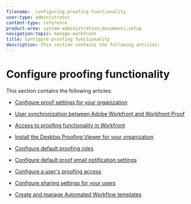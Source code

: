 ```yaml
---
filename: _configuring-proofing-functionality
user-type: administrator
content-type: reference
product-area: system-administration;documents;setup
navigation-topic: manage-workfront
title: Configure proofing functionality
description: This section contains the following articles:
---
```


# Configure proofing functionality

This section contains the following articles:

* [Configure proof settings for your organization](../../../administration-and-setup/manage-workfront/configure-proofing/configure-proofing-organization.md) 
* [User synchronization between Adobe Workfront and Workfront Proof](../../../administration-and-setup/manage-workfront/configure-proofing/user-sync-proofing.md) 
* [Access to proofing functionality in Workfront](../../../administration-and-setup/manage-workfront/configure-proofing/access-to-proofing-functionality.md) 
* [Install the Desktop Proofing Viewer for your organization](../../../administration-and-setup/manage-workfront/configure-proofing/install-desktop-proofing-viewer-org.md) 
* [Configure default proofing roles](../../../administration-and-setup/manage-workfront/configure-proofing/configure-default-proofing-roles.md) 
* [Configure default proof email notification settings](../../../administration-and-setup/manage-workfront/configure-proofing/configure-default-proof-email-notification-settings.md) 
* [Configure a user's proofing access](../../../administration-and-setup/manage-workfront/configure-proofing/configure-a-users-proofing-access.md) 
* [Configure sharing settings for your users](../../../administration-and-setup/manage-workfront/configure-proofing/configure-sharing-settings-users.md) 
* [Create and manage Automated Workflow templates](../../../administration-and-setup/manage-workfront/configure-proofing/create-manage-automated-workflow-templates.md)

  <!--
  <li data-mc-conditions="QuicksilverOrClassic.Draft mode"><a href="../../../administration-and-setup/manage-workfront/configure-proofing/move-to-proofing-in-workfront.md" class="MCXref xref" xrefformat="{para}">Standalone Workfront Proof to Integrated Proofing in Workfront overview</a> </li>
  -->

